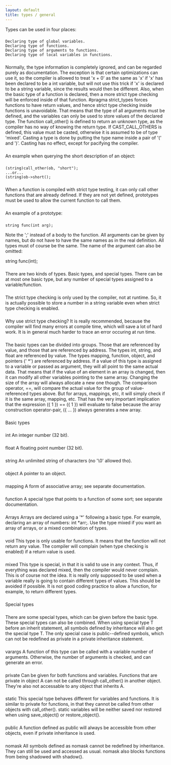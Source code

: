 ```yaml
---
layout: default
title: types / general
---
```


Types can be used in four places:

###

    Declaring type of global variables.
    Declaring type of functions.
    Declaring type of arguments to functions.
    Declaring type of local variables in functions.

###

Normally, the type information is completely ignored, and can be
regarded purely as documentation. The exception is that certain
optimizations can use it, so the compiler is allowed to treat 'x + 0'
as the same as 'x' if 'x' has been declared to be a int variable, but
will not use this trick if 'x' is declared to be a string variable,
since the results would then be different. Also, when the basic type
of a function is declared, then a more strict type checking will be
enforced inside of that function. #pragma strict_types forces
functions to have return values, and hence strict type checking inside
functions is unavoidable. That means that the type of all arguments
must be defined, and the variables can only be used to store values of
the declared type. The function call_other() is defined to return an
unknown type, as the compiler has no way of knowing the return type.
If CAST_CALL_OTHERS is defined, this value must be casted, otherwise
it is assumed to be of type 'mixed'. Casting a type is done by
putting the type name inside a pair of '(' and ')'. Casting has no
effect, except for pacifying the compiler.

###

An example when querying the short description of an object:

###

    (string)call_other(ob, "short");
    ...or...
    (string)ob->short();

###

When a function is compiled with strict type testing, it can only call other
functions that are already defined. If they are not yet defined, prototypes
must be used to allow the current function to call them.

###

An example of a prototype:

###

    string func(int arg);

Note the ';' instead of a body to the function. All arguments can be given
by names, but do not have to have the same names as in the real definition.
All types must of course be the same. The name of the argument can also
be omitted:

string func(int);

###

There are two kinds of types. Basic types, and special types. There can be
at most one basic type, but any number of special types assigned to a
variable/function.

###

The strict type checking is only used by the compiler, not at runtime. So,
it is actually possible to store a number in a string variable even when
strict type checking is enabled.

###

Why use strict type checking? It is really recommended, because the compiler
will find many errors at compile time, which will save a lot of hard work. It
is in general much harder to trace an error occuring at run time.

###

The basic types can be divided into groups. Those that are referenced
by value, and those that are referenced by address. The types int,
string, and float are referenced by value. The types mapping,
function, object, and pointers ('<type> \*') are referenced by address.
If a value of this type is assigned to a variable or passed as
argument, they will all point to the same actual data. That means
that if the value of an element in an array is changed, then it can
modify all other variables pointing to the same array. Changing the
size of the array will always allocate a new one though. The
comparison operator, ==, will compare the actual value for the group
of value-referenced types above. But for arrays, mappings, etc, it
will simply check if it is the same array, mapping, etc. That has the
very important implication that the expression ({ 1 }) == ({ 1 }) will
evaluate to false because the array construction operator-pair,
({ ... }) always generates a new array.

###

Basic types

###

int
An integer number (32 bit).

###

float
A floating point number (32 bit).

###

string
An unlimited string of characters (no '\0' allowed tho).

###

object
A pointer to an object.

###

mapping
A form of associative array; see separate documentation.

###

function
A special type that points to a function of some sort; see
separate documentation.

###

Arrays
Arrays are declared using a '*' following a basic type. For example,
declaring an array of numbers: int *arr;. Use the type mixed if you want an
array of arrays, or a mixed combination of types.

###

void
This type is only usable for functions. It means that the function will not
return any value. The compiler will complain (when type checking is enabled)
if a return value is used.

###

mixed
This type is special, in that it is valid to use in any context. Thus, if
everything was declared mixed, then the compiler would never complain. This
is of course not the idea. It is really only supposed to be used when a
variable really is going to contain different types of values. This should
be avoided if possible. It is not good coding practice to allow a function,
for example, to return different types.

###

Special types

###

There are some special types, which can be given before the basic type. These
special types can also be combined. When using special type T before an
inherit statement, all symbols defined by inheritance will also get the
special type T. The only special case is public--defined symbols, which can
not be redefined as private in a private inheritance statement.

###

varargs
A function of this type can be called with a variable number of arguments.
Otherwise, the number of arguments is checked, and can generate an error.

###

private
Can be given for both functions and variables. Functions that are private in
object A can not be called through call_other() in another object. They're
also not accessable to any object that inherits A.

###

static
This special type behaves different for variables and functions. It is
similar to private for functions, in that they cannot be called from other
objects with call_other(). static variables will be neither saved nor
restored when using save_object() or restore_object().

###

public
A function defined as public will always be accessible from other objects,
even if private inheritance is used.

###

nomask
All symbols defined as nomask cannot be redefined by inheritance. They can
still be used and accessed as usual. nomask also blocks functions from
being shadowed with shadow().
